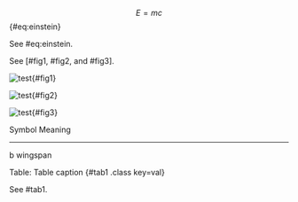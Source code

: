 $$E=mc$${#eq:einstein}

See #eq:einstein.


See [#fig1, #fig2, and #fig3].

![test](fig1.jpg){#fig1}

![test](fig2.jpg){#fig2}

![test](fig3.jpg){#fig3}


Symbol    Meaning
--------  --------
b         wingspan

Table: Table caption {#tab1 .class key=val}

See #tab1.
